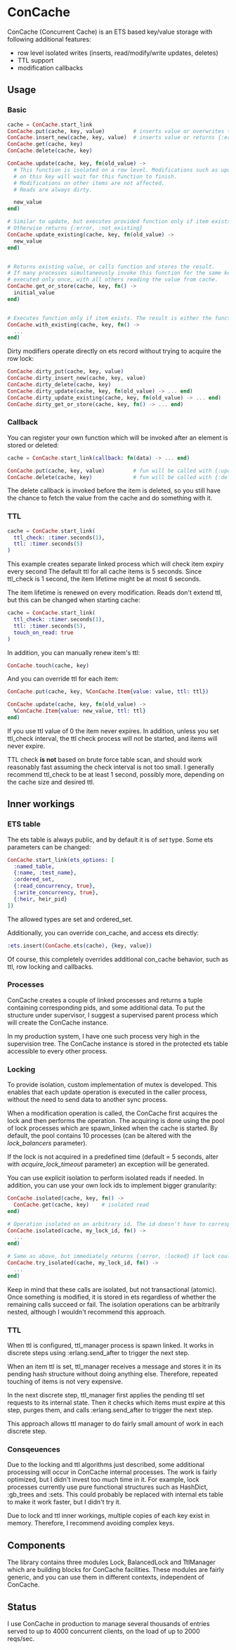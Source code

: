# ConCache

ConCache (Concurrent Cache) is an ETS based key/value storage with following additional features:
* row level isolated writes (inserts, read/modify/write updates, deletes)
* TTL support
* modification callbacks

## Usage

### Basic

```elixir
cache = ConCache.start_link
ConCache.put(cache, key, value)         # inserts value or overwrites the old one
ConCache.insert_new(cache, key, value)  # inserts value or returns {:error, :already_exists}
ConCache.get(cache, key)
ConCache.delete(cache, key)

ConCache.update(cache, key, fn(old_value) ->
  # This function is isolated on a row level. Modifications such as update, put, delete,
  # on this key will wait for this function to finish.
  # Modifications on other items are not affected.
  # Reads are always dirty.

  new_value
end)

# Similar to update, but executes provided function only if item exists.
# Otherwise returns {:error, :not_existing}
ConCache.update_existing(cache, key, fn(old_value) ->
  new_value
end)


# Returns existing value, or calls function and stores the result.
# If many processes simultaneously invoke this function for the same key, the function will be
# executed only once, with all others reading the value from cache.
ConCache.get_or_store(cache, key, fn() ->
  initial_value
end)


# Executes function only if item exists. The result is either the function's return value, or nil.
ConCache.with_existing(cache, key, fn() ->
  ...
end)
```

Dirty modifiers operate directly on ets record without trying to acquire the row lock:

```elixir
ConCache.dirty_put(cache, key, value)
ConCache.dirty_insert_new(cache, key, value)
ConCache.dirty_delete(cache, key)
ConCache.dirty_update(cache, key, fn(old_value) -> ... end)
ConCache.dirty_update_existing(cache, key, fn(old_value) -> ... end)
ConCache.dirty_get_or_store(cache, key, fn() -> ... end)
```

### Callback

You can register your own function which will be invoked after an element is stored or deleted:

```elixir
cache = ConCache.start_link(callback: fn(data) -> ... end)

ConCache.put(cache, key, value)         # fun will be called with {:update, cache, key, value}
ConCache.delete(cache, key)             # fun will be called with {:delete, cache, key}
```

The delete callback is invoked before the item is deleted, so you still have the chance to fetch the value from the cache and do something with it.

### TTL

```elixir
cache = ConCache.start_link(
  ttl_check: :timer.seconds(1),
  ttl: :timer.seconds(5)
)
```

This example creates separate linked process which will check item expiry every second The default ttl for all cache items is 5 seconds. Since ttl_check is 1 second, the item lifetime might be at most 6 seconds.

The item lifetime is renewed on every modification. Reads don't extend ttl, but this can be changed when starting cache:

```elixir
cache = ConCache.start_link(
  ttl_check: :timer.seconds(1),
  ttl: :timer.seconds(5),
  touch_on_read: true
)
```

In addition, you can manually renew item's ttl:

```elixir
ConCache.touch(cache, key)
```

And you can override ttl for each item:

```elixir
ConCache.put(cache, key, %ConCache.Item{value: value, ttl: ttl})

ConCache.update(cache, key, fn(old_value) ->
  %ConCache.Item{value: new_value, ttl: ttl}
end)
```

If you use ttl value of 0 the item never expires.
In addition, unless you set ttl_check interval, the ttl check process will not be started, and items will never expire.

TTL check __is not__ based on brute force table scan, and should work reasonably fast assuming the check interval is not too small. I generally recommend ttl_check to be at least 1 second, possibly more, depending on the cache size and desired ttl.

## Inner workings

### ETS table
The ets table is always public, and by default it is of _set_ type. Some ets parameters can be changed:

```elixir
ConCache.start_link(ets_options: [
  :named_table,
  {:name, :test_name},
  :ordered_set,
  {:read_concurrency, true},
  {:write_concurrency, true},
  {:heir, heir_pid}
])
```

The allowed types are set and ordered_set.

Additionally, you can override con\_cache, and access ets directly:

```elixir
:ets.insert(ConCache.ets(cache), {key, value})
```

Of course, this completely overrides additional con\_cache behavior, such as ttl, row locking and callbacks.

### Processes

ConCache creates a couple of linked processes and returns a tuple containing corresponding pids, and some additional data. To put the structure under supervisor, I suggest a supervised parent process which will create the ConCache instance.

In my production system, I have one such process very high in the supervision tree. The ConCache instance is stored in the protected ets table accessible to every other process.

### Locking

To provide isolation, custom implementation of mutex is developed. This enables that each update operation is executed in the caller process, without the need to send data to another sync process.

When a modification operation is called, the ConCache first acquires the lock and then performs the operation. The acquiring is done using the pool of lock processes which are spawn\_linked when the cache is started. By default, the pool contains 10 processes (can be altered with the _lock\_balancers_ parameter).

If the lock is not acquired in a predefined time (default = 5 seconds, alter with _acquire\_lock\_timeout_ parameter) an exception will be generated.

You can use explicit isolation to perform isolated reads if needed. In addition, you can use your own lock ids to implement bigger granularity:

```elixir
ConCache.isolated(cache, key, fn() ->
  ConCache.get(cache, key)    # isolated read
end)

# Operation isolated on an arbitrary id. The id doesn't have to correspond to a cache item.
ConCache.isolated(cache, my_lock_id, fn() ->
  ...
end)

# Same as above, but immediately returns {:error, :locked} if lock could not be acquired.
ConCache.try_isolated(cache, my_lock_id, fn() ->
  ...
end)
```

Keep in mind that these calls are isolated, but not transactional (atomic). Once something is modified, it is stored in ets regardless of whether the remaining calls succeed or fail.
The isolation operations can be arbitrarily nested, although I wouldn't recommend this approach.

### TTL

When ttl is configured, ttl\_manager process is spawn linked. It works in discrete steps using :erlang.send\_after to trigger the next step.

When an item ttl is set, ttl\_manager receives a message and stores it in its pending hash structure without doing anything else. Therefore, repeated touching of items is not very expensive.

In the next discrete step, ttl\_manager first applies the pending ttl set requests to its internal state. Then it checks which items must expire at this step, purges them, and calls :erlang.send_after to trigger the next step.

This approach allows ttl manager to do fairly small amount of work in each discrete step.

### Consqeuences

Due to the locking and ttl algorithms just described, some additional processing will occur in ConCache internal processes. The work is fairly optimized, but I didn't invest too much time in it.
For example, lock processes currently use pure functional structures such as HashDict, :gb_trees and :sets. This could probably be replaced with internal ets table to make it work faster, but I didn't try it.

Due to lock and ttl inner workings, multiple copies of each key exist in memory. Therefore, I recommend avoiding complex keys.

## Components

The library contains three modules Lock, BalancedLock and TtlManager which are building blocks for ConCache facilities. These modules are fairly generic, and you can use them in different contexts, independent of ConCache.

## Status

I use ConCache in production to manage several thousands of entries served to up to 4000 concurrent clients, on the load of up to 2000 reqs/sec.
